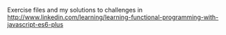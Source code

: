 Exercise files and my solutions to challenges in http://www.linkedin.com/learning/learning-functional-programming-with-javascript-es6-plus